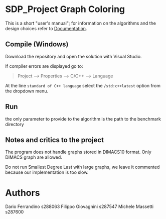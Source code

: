 # SDP_Project Graph Coloring


This is a short "user's manual"; for information on the algorithms and the design choices refer to [Documentation](./Documentation.md).

## Compile (Windows)

Download the repository and open the solution with Visual Studio.


If compiler errors are displayed go to:

> Project --> Properties --> C/C++ --> Language 

At the line `standard of C++ language` select the `/std:c++latest` option from the dropdown menu.

 ## Run
 
the only parameter to provide to the algorithm is the path to the benchmark directory


## Notes and critics to the project
The program does not handle graphs stored in DIMACS10 format.
Only DIMACS graph are allowed.

Do not run Smallest Degree Last with large graphs, we leave it commented because our implementation is too slow.

# Authors

Dario Ferrandino s288063
Filippo Giovagnini s287547
Michele Massetti s287600